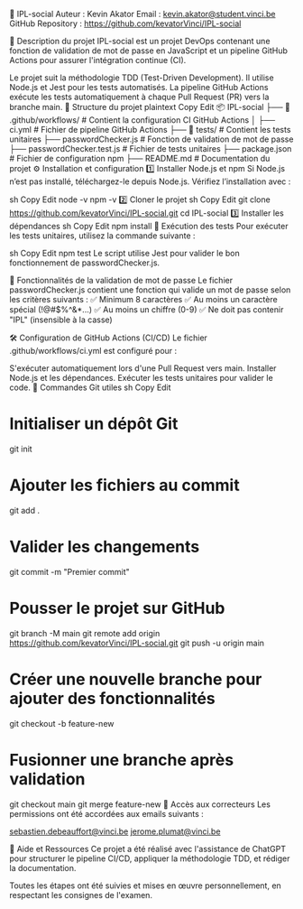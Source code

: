📌 IPL-social
Auteur : Kevin Akator
Email : kevin.akator@student.vinci.be
GitHub Repository : https://github.com/kevatorVinci/IPL-social

📖 Description du projet
IPL-social est un projet DevOps contenant une fonction de validation de mot de passe en JavaScript et un pipeline GitHub Actions pour assurer l'intégration continue (CI).

Le projet suit la méthodologie TDD (Test-Driven Development).
Il utilise Node.js et Jest pour les tests automatisés.
La pipeline GitHub Actions exécute les tests automatiquement à chaque Pull Request (PR) vers la branche main.
📂 Structure du projet
plaintext
Copy
Edit
📦 IPL-social
├── 📂 .github/workflows/   # Contient la configuration CI GitHub Actions
│   ├── ci.yml              # Fichier de pipeline GitHub Actions
├── 📂 tests/               # Contient les tests unitaires
├── passwordChecker.js      # Fonction de validation de mot de passe
├── passwordChecker.test.js # Fichier de tests unitaires
├── package.json            # Fichier de configuration npm
├── README.md               # Documentation du projet
⚙️ Installation et configuration
1️⃣ Installer Node.js et npm
Si Node.js n’est pas installé, téléchargez-le depuis Node.js.
Vérifiez l’installation avec :

sh
Copy
Edit
node -v
npm -v
2️⃣ Cloner le projet
sh
Copy
Edit
git clone https://github.com/kevatorVinci/IPL-social.git
cd IPL-social
3️⃣ Installer les dépendances
sh
Copy
Edit
npm install
🚀 Exécution des tests
Pour exécuter les tests unitaires, utilisez la commande suivante :

sh
Copy
Edit
npm test
Le script utilise Jest pour valider le bon fonctionnement de passwordChecker.js.

📌 Fonctionnalités de la validation de mot de passe
Le fichier passwordChecker.js contient une fonction qui valide un mot de passe selon les critères suivants :
✅ Minimum 8 caractères
✅ Au moins un caractère spécial (!@#$%^&*...)
✅ Au moins un chiffre (0-9)
✅ Ne doit pas contenir "IPL" (insensible à la casse)

🛠️ Configuration de GitHub Actions (CI/CD)
Le fichier .github/workflows/ci.yml est configuré pour :

S'exécuter automatiquement lors d'une Pull Request vers main.
Installer Node.js et les dépendances.
Exécuter les tests unitaires pour valider le code.
📌 Commandes Git utiles
sh
Copy
Edit
# Initialiser un dépôt Git
git init

# Ajouter les fichiers au commit
git add .

# Valider les changements
git commit -m "Premier commit"

# Pousser le projet sur GitHub
git branch -M main
git remote add origin https://github.com/kevatorVinci/IPL-social.git
git push -u origin main

# Créer une nouvelle branche pour ajouter des fonctionnalités
git checkout -b feature-new

# Fusionner une branche après validation
git checkout main
git merge feature-new
📩 Accès aux correcteurs
Les permissions ont été accordées aux emails suivants :

sebastien.debeauffort@vinci.be
jerome.plumat@vinci.be

🔹 Aide et Ressources
Ce projet a été réalisé avec l'assistance de ChatGPT pour structurer le pipeline CI/CD, appliquer la méthodologie TDD, et rédiger la documentation.

Toutes les étapes ont été suivies et mises en œuvre personnellement, en respectant les consignes de l'examen.

